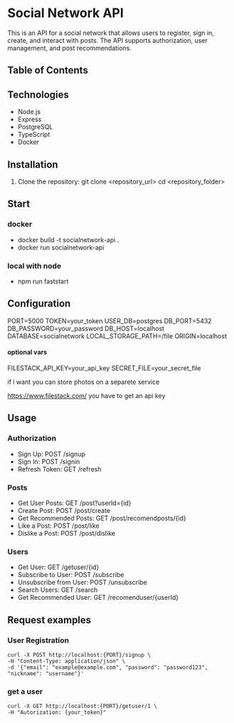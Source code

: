# Social Network API

This is an API for a social network that allows users to register, sign in, create, and interact with posts. The API supports authorization, user management, and post recommendations.

## Table of Contents

## Technologies

- Node.js
- Express
- PostgreSQL
- TypeScript
- Docker

## Installation

1. Clone the repository:
   git clone <repository_url>
   cd <repository_folder>

## Start

### docker

- docker build -t socialnetwork-api .
- docker run socialnetwork-api

### local with node

- npm run faststart

## Configuration

PORT=5000
TOKEN=your_token
USER_DB=postgres
DB_PORT=5432
DB_PASSWORD=your_password
DB_HOST=localhost
DATABASE=socialnetwork
LOCAL_STORAGE_PATH=/file
ORIGIN=localhost

#### optional vars

FILESTACK_API_KEY=your_api_key
SECRET_FILE=your_secret_file

if i want you can store photos on a separete service

https://www.filestack.com/
you have to get an api key

## Usage

### Authorization

- Sign Up: POST /signup
- Sign In: POST /signin
- Refresh Token: GET /refresh

### Posts

- Get User Posts: GET /post?userId={id}
- Create Post: POST /post/create
- Get Recommended Posts: GET /post/recomendposts/{id}
- Like a Post: POST /post/like
- Dislike a Post: POST /post/dislike

### Users

- Get User: GET /getuser/{id}
- Subscribe to User: POST /subscribe
- Unsubscribe from User: POST /unsubscribe
- Search Users: GET /search
- Get Recommended User: GET /recomenduser/{userId}

## Request examples

### User Registration

    curl -X POST http://localhost:{PORT}/signup \
    -H "Content-Type: application/json" \
    -d '{"email": "example@example.com", "password": "password123", "nickname": "username"}'

### get a user

    curl -X GET http://localhost:{PORT}/getuser/1 \
    -H "Autorization: {your_token}"
